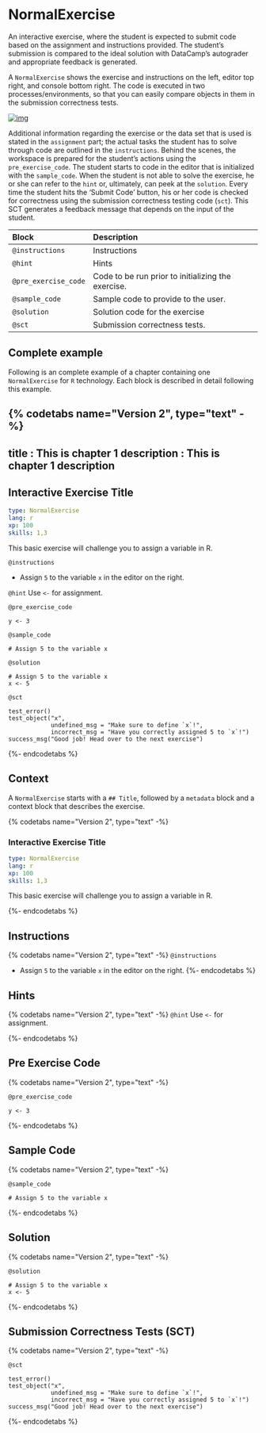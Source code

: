 # NormalExercise
An interactive exercise, where the student is expected to submit code based on the assignment and instructions provided. The student’s submission is compared to the ideal solution with DataCamp’s autograder and appropriate feedback is generated.

A `NormalExercise` shows the exercise and instructions on the left, editor top right, and console bottom right. The code is executed in two processes/environments, so that you can easily compare objects in them in the submission correctness tests.

[![img](/images/NormalExercise.png)](https://campus.datacamp.com/courses/free-introduction-to-r/chapter-1-intro-to-basics-1?ex=3)

Additional information regarding the exercise or the data set that is used is stated in the `assignment` part; the actual tasks the student has to solve through code are outlined in the `instructions`. Behind the scenes, the workspace is prepared for the student’s actions using the `pre_exercise_code`. The student starts to code in the editor that is initialized with the `sample_code`. When the student is not able to solve the exercise, he or she can refer to the `hint` or, ultimately, can peek at the `solution`. Every time the student hits the ‘Submit Code’ button, his or her code is checked for correctness using the submission correctness testing code (`sct`). This SCT generates a feedback message that depends on the input of the student. 

| Block                | Description                                                               |
|:---------------------|:--------------------------------------------------------------------------|
| `@instructions`      | Instructions
| `@hint`              | Hints
| `@pre_exercise_code` | Code to be run prior to initializing the exercise.
| `@sample_code`       | Sample code to provide to the user.
| `@solution`          | Solution code for the exercise
| `@sct`               | Submission correctness tests.

## Complete example
Following is an complete example of a chapter containing one `NormalExercise` for `R` technology.
Each block is described in detail following this example.

{% codetabs name="Version 2", type="text" -%}
---
title       : This is chapter 1
description : This is chapter 1 description
---

## Interactive Exercise Title

```yaml
type: NormalExercise
lang: r
xp: 100
skills: 1,3
```

This basic exercise will challenge you to assign a variable in R.

`@instructions`
- Assign `5` to the variable `x` in the editor on the right.

`@hint`
Use `<-` for assignment.

`@pre_exercise_code`
```{r}
y <- 3
```

`@sample_code`
```{r}
# Assign 5 to the variable x
```

`@solution`
```{r}
# Assign 5 to the variable x
x <- 5
```

`@sct`
```{r}
test_error()
test_object("x",
            undefined_msg = "Make sure to define `x`!",
            incorrect_msg = "Have you correctly assigned 5 to `x`!")
success_msg("Good job! Head over to the next exercise")
```
{%- endcodetabs %}

## Context

A `NormalExercise` starts with a `## Title`, followed by a `metadata` block and a context block that describes the exercise.

{% codetabs name="Version 2", type="text" -%}

### Interactive Exercise Title

```yaml
type: NormalExercise
lang: r
xp: 100
skills: 1,3
```

This basic exercise will challenge you to assign a variable in R.

{%- endcodetabs %}

## Instructions

{% codetabs name="Version 2", type="text" -%}
`@instructions`
- Assign `5` to the variable `x` in the editor on the right.
{%- endcodetabs %}

## Hints

{% codetabs name="Version 2", type="text" -%}
`@hint`
Use `<-` for assignment.

{%- endcodetabs %}

## Pre Exercise Code

{% codetabs name="Version 2", type="text" -%}

`@pre_exercise_code`
```{r}
y <- 3
```

{%- endcodetabs %}

## Sample Code

{% codetabs name="Version 2", type="text" -%}

`@sample_code`
```{r}
# Assign 5 to the variable x
```

{%- endcodetabs %}

## Solution

{% codetabs name="Version 2", type="text" -%}

`@solution`
```{r}
# Assign 5 to the variable x
x <- 5
```

{%- endcodetabs %}

## Submission Correctness Tests (SCT)

{% codetabs name="Version 2", type="text" -%}

`@sct`
```{r}
test_error()
test_object("x",
            undefined_msg = "Make sure to define `x`!",
            incorrect_msg = "Have you correctly assigned 5 to `x`!")
success_msg("Good job! Head over to the next exercise")
```

{%- endcodetabs %}
